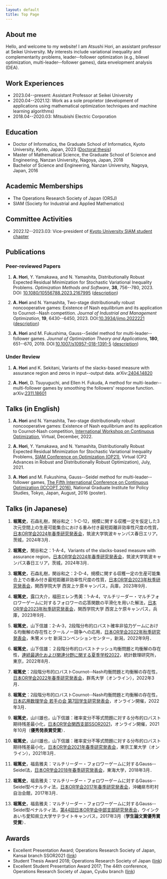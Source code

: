 ```yaml
---
layout: default
title: Top Page
---
```


## About me

Hello, and welcome to my website!
I am Atsushi Hori, an assistant professor at Seikei University.
My interests include variational inequality and complementarity problems, leader--follower optimization (e.g., bilevel optimization, multi-leader--follower games), data envelopment analysis (DEA).

<!--
My passion for optimization was sparked during my undergraduate studies at Nanzan University, where I had the privilege of studying under the guidance of Professor Masao Fukushima.
After receiving my Bachelor's and Master's degrees, I decided to take a detour and work as a software engineer for two years, which was a great learning experience but also a stark contrast to the optimization field.
Eventually, I decided to return to my roots and enrolled in the Ph.D. program at Kyoto University, where I am now supervised by Professor Nobuo Yamashita.

Although I now reside in the beautiful city of Kyoto, I am still in contact with my professors at Nanzan University, who continue to provide me with valuable advice and guidance.
I also have the opportunity to participate in online seminars on operations research, which I greatly appreciate.
All in all, I am grateful for the support and guidance of my mentors, both past and present.
-->

## Work Experiences

- 2023.04--present: Assistant Professor at Seikei University
- 2020.04--2021.12: Work as a sole proprietor (development of applications using mathematical optimization techniques and machine learning algorithms) 
- 2018.04--2020.03: Mitsubishi Electric Corporation

## Education

- Doctor of Informatics, the Graduate School of Informatics, Kyoto University, Kyoto, Japan, 2023 ([Doctoral thesis](https://repository.kulib.kyoto-u.ac.jp/dspace/handle/2433/283860))
- Master of Mathematical Science, the Graduate School of Science and Engineering, Nanzan University, Nagoya, Japan, 2018
- Bachelor of Science and Engineering, Nanzan University, Nagoya, Japan, 2016

## Academic Memberships

- The Operations Research Society of Japan (ORSJ)
- SIAM (Society for Industrial and Applied Mathematics)

## Committee Activities

- 2022.12--2023.03: Vice-president of [Kyoto University SIAM student chapter](https://sites.google.com/view/siam-sc-kyoto/home)

## Publications

### Peer-reviewed Papers

1. **A. Hori**, Y. Yamakawa, and N. Yamashita, Distributionally Robust Expected Residual Minimization for Stochastic Variational Inequality Problems. _Optimization Methods and Software_, **38**, 756--780, 2023. DOI: [10.1080/10556788.2023.2167995](https://doi.org/10.1080/10556788.2023.2167995) ([description](./drerm_svi.html))

2. **A. Hori** and N. Yamashita, Two-stage distributionally robust noncooperative games: Existence of Nash equilibrium and its application to Cournot--Nash competition. _Journal of Industrial and Management Optimization_, **19**, 6430--6450, 2023. DOI:[10.3934/jimo.2022221](https://doi.org/10.3934/jimo.2022221) ([description](./tsnashgame.html))

3. **A. Hori** and M. Fukushima, Gauss--Seidel method for multi-leader--follower games. _Journal of Optimization Theory and Applications_, **180**, 651--670, 2019. DOI:[10.1007/s10957-018-1391-5](https://doi.org/10.1007/s10957-018-1391-5) ([description](./mlfgame.html))

### Under Review

1. **A. Hori** and K. Sekitani, Variants of the slacks-based measure with assurance region and zeros in input--output data. arXiv:[2404.14820](https://arxiv.org/abs/2404.14820)

1. **A. Hori**, D. Tsuyuguchi, and Ellen H. Fukuda, A method for multi-leader--multi-follower games by smoothing the followers' response function. arXiv:[2311.18601](https://arxiv.org/abs/2311.18601)

## Talks (in English)

1. **A. Hori** and N. Yamashita, Two-stage distributionally robust noncooperative games: Existence of Nash equilibrium and its application to Cournot-Nash competition, [International Workshop on Continuous Optimization](http://www.opt.c.titech.ac.jp/DecemberWorkshop/index.html), Virtual, December, 2022.

2. **A. Hori**, Y. Yamakawa, and N. Yamashita, Distributionally Robust Expected Residual Minimization for Stochastic Variational Inequality Problems, [SIAM Conference on Optimization (OP21)](https://www.siam.org/conferences/cm/conference/op21), Virtual (CP2 Advances in Robust and Distributionally Robust Optimization), July, 2021.

3. **A. Hori** and M. Fukushima, Gauss--Seidel method for multi-leader--follower games, [The Fifth International Conference on Continuous Optimization (ICCOPT 2016)](http://www.iccopt2016.tokyo/), National Graduate Institute for Policy Studies, Tokyo, Japan, August, 2016 (poster).

## Talks (in Japanese)

1. **堀篤史**，石森礼樹，関谷和之：1-C-12，規模に関する収穫一定を仮定した3次元空間上の生産可能集合における重み付き最短距離非効率性尺度の性質，[日本OR学会2024年春季研究発表会](https://orsj.org/nc2024s/)，筑波大学筑波キャンパス春日エリア，茨城，2024年3月．

1. **堀篤史**，関谷和之：1-A-4，Variants of the slacks-based measure with assurance region，[日本OR学会2024年春季研究発表会](https://orsj.org/nc2024s/)，筑波大学筑波キャンパス春日エリア，茨城，2024年3月．

1. **堀篤史**，石森礼樹，関谷和之：2-D-4，規模に関する収穫一定の生産可能集合上での重み付き最短距離非効率性尺度の性質，[日本OR学会2023年秋季研究発表会](https://orsj.org/nc2023f/)，関西学院大学 西宮上ケ原キャンパス，兵庫，2023年9月．

1. **堀篤史**，露口大介，福田エレン秀美：1-A-4，マルチリーダー・マルチフォロワーゲームに対するフォロワーの応答関数の平滑化を用いた解法，[日本OR学会2023年秋季研究発表会](https://orsj.org/nc2023f/)，関西学院大学 西宮上ケ原キャンパス，兵庫，2023年9月．

1. **堀篤史**，山下信雄：2-A-3，2段階分布的ロバスト確率非協力ゲームにおける均衡解の存在性とクールノー競争への応用，[日本OR学会2022年秋季研究発表会](https://orsj.org/nc2022f/)，朱鷺メッセ 新潟コンベンションセンター，新潟，2022年9月．

2. **堀篤史**，山下信雄：２段階分布的ロバストナッシュ均衡問題と均衡解の存在性，[連続最適化および関連分野に関する夏季学校2022](https://www.ism.ac.jp/~mirai/sscoke/2022/)，統計数理研究所，東京，2022年8月．

3. **堀篤史**：2段階分布的ロバストCournot--Nash均衡問題と均衡解の存在性，[日本OR学会2022年春季研究発表会](https://www.orsj.org/nc2022s/)，群馬大学（オンライン），2022年3月．

4. **堀篤史**：2段階分布的ロバストCournot--Nash均衡問題と均衡解の存在性，[日本応用数理学会 若手の会 第7回学生研究発表会](http://wakate.jsiam.org/?p=68)，オンライン開催，2022年3月．

5. **堀篤史**，山川雄也，山下信雄：確率変分不等式問題に対する分布的ロバスト期待残差最小化，[日本OR学会関西支部SSOR2021](https://orsj.org/kansai/2021/10/05/2021%e5%b9%b4%e5%ba%a6%e9%96%a2%e8%a5%bf%e6%94%af%e9%83%a8ssor/)，オンライン開催，2021年10月（**優秀発表賞受賞**）．

6. **堀篤史**，山川雄也，山下信雄：確率変分不等式問題に対する分布的ロバスト期待残差最小化，[日本OR学会2021年春季研究発表会](https://www.orsj.or.jp/nc/2021s/)，東京工業大学（オンライン），2021年3月．

7. **堀篤史**，福島雅夫：マルチリーダー・フォロワーゲームに対するGauss--Seidel法，[日本OR学会2018年春季研究発表会](http://www.orsj.or.jp/~nc2018s/)，東海大学，2018年3月．

8. **堀篤史**，福島雅夫：マルチリーダー・フォロワーゲームに対するGauss--Seidel型ペナルティ法，[日本OR学会2017年春季研究発表会](https://www.orsj.or.jp/~nc2017s/)，沖縄県市町村自治会館，2017年3月．

9. **堀篤史**，福島雅夫：マルチリーダー・フォロワーゲームに対するGauss--Seidel型ペナルティ法，[第44回日本OR学会中部支部研究発表会](http://www.orsj.or.jp/chubu/?p=2708)，ウインクあいち愛知県立大学サテライトキャンパス，2017年3月（**学生論文賞優秀賞受賞**）．


## Awards

- Excellent Presentation Award; Operations Research Society of Japan, Kansai branch SSOR2021 ([link](https://orsj.org/kansai/2021/10/22/%e6%97%a5%e6%9c%acor%e5%ad%a6%e4%bc%9a-%e9%96%a2%e8%a5%bf%e6%94%af%e9%83%a8-2021-%e5%b9%b4%e5%ba%a6%e8%8b%a5%e6%89%8b%e7%a0%94%e7%a9%b6%e7%99%ba%e8%a1%a8%e4%bc%9a-%e5%84%aa%e7%a7%80%e7%99%ba%e8%a1%a8/))
- Student Thesis Award 2018; Operations Research Society of Japan ([link](http://www.orsj.or.jp/whatisor/award6.html))
- Excellent Student Presentation Award 2017; The 44th conference, Operations Research Society of Japan, Cyubu branch ([link](http://www.orsj.or.jp/chubu/?p=2708))
